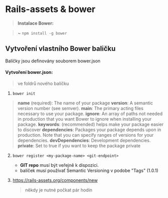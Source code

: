 Rails-assets & bower
=================

> **Instalace Bower:**

> ~  `npm install -g bower`



Vytvoření vlastního Bower baličku
---------------------------------------

Balíčky jsou definovány souborem bower.json

#### Vytvoření bower.json:

> ve foldrů nového balíčku

 1. `bower init`
 
 > **name** (required): The name of your package
**version**: A semantic version number (see semver).
**main**: The primary acting files necessary to use your package.
**ignore**: An array of paths not needed in production that you want Bower to ignore when installing your package.
**keywords**: (recommended) helps make your package easier to discover
**dependencies**: Packages your package depends upon in production. Note that you can specify ranges of versions for your dependencies.
**devDependencies**: Development dependencies.
**private**: Set to true if you want to keep the package private

 2. `bower register <my-package-name> <git-endpoint>`

	> 
	-  **GIT repo**  musí být veřejně k dispozici.
	- balíček musí používať  Semantic Versioning v podobe "Tags" (1.0.1)

 3. https://rails-assets.org/components/new
    > někdy je nutné počkat pár hodin
    
